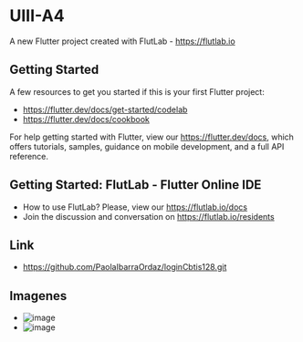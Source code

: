 # UIII-A4

A new Flutter project created with FlutLab - https://flutlab.io

## Getting Started

A few resources to get you started if this is your first Flutter project:

- https://flutter.dev/docs/get-started/codelab
- https://flutter.dev/docs/cookbook

For help getting started with Flutter, view our
https://flutter.dev/docs, which offers tutorials,
samples, guidance on mobile development, and a full API reference.

## Getting Started: FlutLab - Flutter Online IDE

- How to use FlutLab? Please, view our https://flutlab.io/docs
- Join the discussion and conversation on https://flutlab.io/residents

## Link
- https://github.com/PaolaIbarraOrdaz/loginCbtis128.git

## Imagenes
- ![image](https://github.com/BeltranJ128/UIII-A4/assets/143763139/b40cb38f-1f81-4347-9508-d19b256e5ef2)
- ![image](https://github.com/BeltranJ128/UIII-A4/assets/143763139/5fe8efa7-0110-41d5-9c7a-a664e5f22371)
